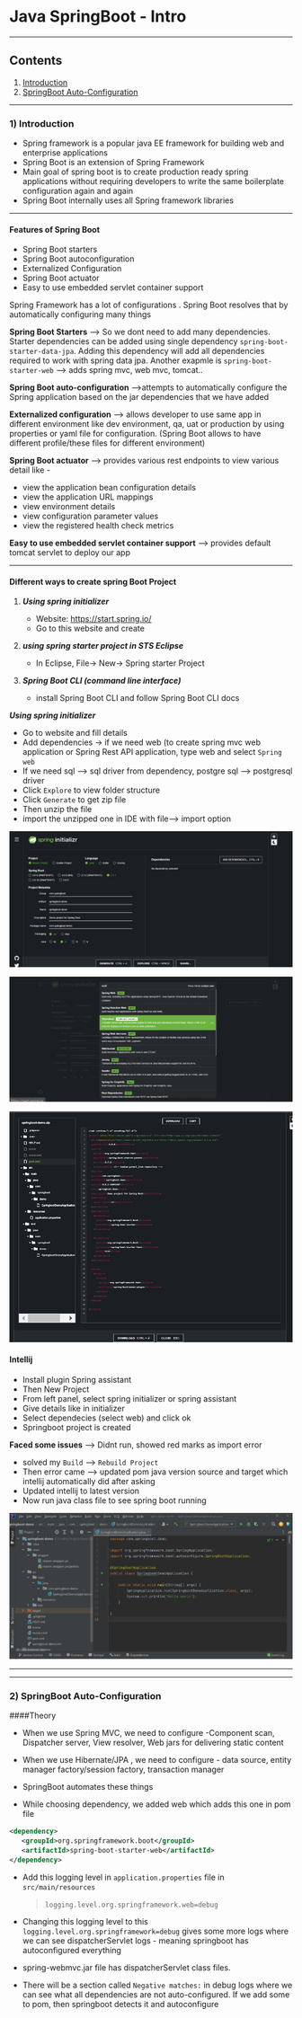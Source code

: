 # Java SpringBoot - Intro

***

## Contents

1) [Introduction](#id1)
2) [SpringBoot Auto-Configuration](#id2)

***

<div id="id1"></div>

### 1) Introduction

* Spring framework  is a popular java EE framework for building web  and enterprise applications
* Spring Boot is an extension of Spring Framework
* Main goal of spring boot is to create production ready spring applications without requiring developers to write the same boilerplate configuration again and again
* Spring Boot internally uses all Spring framework libraries

***

#### Features of Spring Boot

* Spring Boot starters
* Spring Boot autoconfiguration
* Externalized Configuration
* Spring Boot actuator
* Easy to use embedded servlet container support

Spring Framework has a lot of configurations . Spring Boot resolves that by automatically configuring many things

**Spring Boot Starters**  --> So we dont need to add many dependencies. Starter dependencies can be added using single dependency `spring-boot-starter-data-jpa`. Adding this dependency will add all dependencies required to work with spring data jpa. 
Another exapmle is `spring-boot-starter-web` --> adds spring mvc, web mvc, tomcat..


**Spring Boot auto-configuration** -->attempts to automatically configure the Spring application based on the jar dependencies that we have added


**Externalized configuration** --> allows developer to use same app in different environment like dev environment, qa, uat or production by using properties or yaml file for configuration. (Spring Boot allows to have different profile/these files for different environment)

**Spring Boot actuator** --> provides various rest endpoints to view various detail like -
* view the application bean configuration details
* view the application URL mappings
* view environment details
* view configuration parameter values
* view the registered health check metrics

**Easy to use embedded servlet container support** --> provides default tomcat servlet to deploy our app

***

#### Different ways to create spring Boot Project

1) **_Using spring initializer_**
   * Website: https://start.spring.io/
   * Go to this website and create


2) **_using spring starter project in STS Eclipse_**
   *  In Eclipse, File-> New-> Spring starter Project

3) **_Spring Boot CLI (command line interface)_**
    * install Spring Boot CLI and follow Spring Boot CLI docs


**_Using spring initializer_**

* Go to website and fill details
* Add dependencies -> if we need web (to create spring mvc web application or Spring Rest API application, type web and select `Spring web`
* If we need sql --> sql driver from dependency, postgre sql --> postgresql driver
* Click `Explore` to view folder structure
* Click `Generate` to get zip file
* Then unzip the file
* import the unzipped one in IDE with file--> import option

![Spring Initializer](/Images/SpringBoot/spring_initializer.jpg)

![Spring Dependency Adding](/Images/SpringBoot/spring_initializer_web.png)

![Spring Folder Structure](/Images/SpringBoot/spring_initializer_explore.jpg)

#### Intellij

* Install plugin Spring assistant
* Then New Project
* From left panel, select spring initializer or spring assistant
* Give details like in initializer
* Select dependecies (select web) and click ok
* Springboot project is created
 
**Faced some issues**  --> Didnt run, showed red marks as import error
* solved my `Build` --> `Rebuild Project`
* Then error came --> updated pom java version source and target which intellij automatically did after asking
* Updated intellij to latest version
* Now run java class file to see spring boot running

![Intellij](/Images/SpringBoot/springboot_framework_intellij.jpg)

***
***

<div id="id2"></div>

### 2) SpringBoot Auto-Configuration

####Theory

* When we use Spring MVC, we need to configure -Component scan, Dispatcher server, View resolver, Web jars for delivering static content
* When we use Hibernate/JPA , we need to configure - data source, entity manager factory/session factory, transaction manager
* SpringBoot automates these things

* While choosing dependency, we added web which adds this one in pom file 
```xml
<dependency>
   <groupId>org.springframework.boot</groupId>
   <artifactId>spring-boot-starter-web</artifactId>
</dependency>
```

* Add this logging level in `application.properties` file in  `src/main/resources`
   > `logging.level.org.springframework.web=debug`

* Changing this logging level to this `logging.level.org.springframework=debug` gives some more logs where we can see dispatcherServlet logs - meaning springboot has autoconfigured everything

* spring-webmvc.jar file has dispatcherServlet class files.

* There will be a section called `Negative matches:` in debug logs where we can see what all dependencies are not auto-configured. If we add some to pom, then springboot detects it and autoconfigure
